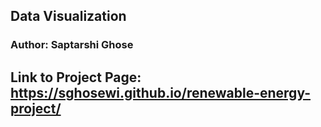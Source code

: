 ## Data Visualization
### Author: Saptarshi Ghose

## Link to Project Page: https://sghosewi.github.io/renewable-energy-project/








